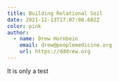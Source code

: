 ```yaml
---
title: Building Relational Soil
date: 2021-12-13T17:07:08.602Z
color: pink
author:
  - name: Drew Hornbein
    email: drew@peoplemedicine.org
    url: https://dddrew.org
---
```

It is only a test